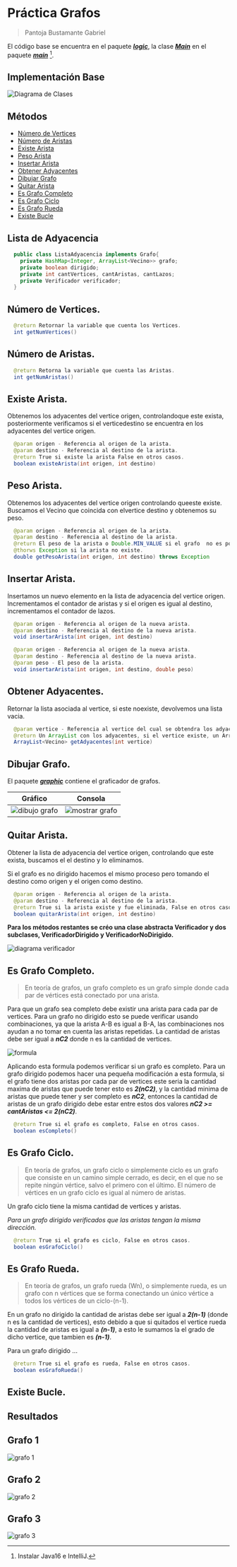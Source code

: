 # **Práctica Grafos**
> Pantoja Bustamante Gabriel

El código base se encuentra en el paquete [***logic***](https://github.com/GabrielPB96/GrafoPractica1/tree/master/src/logic), la clase [***Main***](https://github.com/GabrielPB96/GrafoPractica1/tree/master/src/main/Main.java) en el paquete [***main***](https://github.com/GabrielPB96/GrafoPractica1/tree/master/src/main) [^1].

## **Implementación Base**

![Diagrama de Clases](./assets/diagramaG.png "Diagrama")

## **Métodos**
- [Número de Vertices](#número-de-vertices)
- [Número de Aristas](#número-de-aristas)
- [Existe Arista](#existe-arista)
- [Peso Arista](#peso-arista)
- [Insertar Arista](#insertar-arista)
- [Obtener Adyacentes](#obtener-adyacentes)
- [Dibujar Grafo](#dibujar-grafo)
- [Quitar Arista](#quitar-arista)
- [Es Grafo Completo](#es-grafo-completo)
- [Es Grafo Ciclo](#es-grafo-ciclo)
- [Es Grafo Rueda](#es-grafo-rueda)
- [Existe Bucle](#existe-bucle)

## **Lista de Adyacencia**

```java
  public class ListaAdyacencia implements Grafo{
    private HashMap<Integer, ArrayList<Vecino>> grafo;
    private boolean dirigido;
    private int cantVertices, cantAristas, cantLazos;
    private Verificador verificador;
  }
```

## **Número de Vertices.**

```java
  @return Retornar la variable que cuenta los Vertices.
  int getNumVertices()
```

## **Número de Aristas.**

```java
  @return Retorna la variable que cuenta las Aristas.
  int getNumAristas()
```

## **Existe Arista.**
Obtenemos los adyacentes del vertice origen, controlandoque    este exista, posteriormente verificamos si el verticedestino se   encuentra en los adyacentes del vertice origen.
```java
  @param origen - Referencia al origen de la arista.
  @param destino - Referencia al destino de la arista.
  @return True si existe la arista False en otros casos.
  boolean existeArista(int origen, int destino)
```
## **Peso Arista.**
Obtenemos los adyacentes del vertice origen controlando queeste    existe. Buscamos el Vecino que coincida con elvertice destino y   obtenemos su peso.

```java
  @param origen - Referencia al origen de la arista.
  @param destino - Referencia al destino de la arista.
  @return El peso de la arista o Double.MIN_VALUE si el grafo  no es ponderado. 
  @thorws Exception si la arista no existe.
  double getPesoArista(int origen, int destino) throws Exception
```

## **Insertar Arista.**
Insertamos un nuevo elemento en la lista de adyacencia del vertice origen. Incrementamos el contador de aristas y si el     origen es igual al destino, incrementamos el contador de lazos.

```java
  @param origen - Referencia al origen de la nueva arista.
  @param destino - Referencia al destino de la nueva arista.
  void insertarArista(int origen, int destino)
```

```java
  @param origen - Referencia al origen de la nueva arista.
  @param destino - Referencia al destino de la nueva arista.
  @param peso - El peso de la arista.
  void insertarArista(int origen, int destino, double peso)
```

## **Obtener Adyacentes.**
Retornar la lista asociada al vertice, si este noexiste,     devolvemos una lista vacia.

```java
  @param vertice - Referencia al vertice del cual se obtendra los adyacentes.
  @return Un ArrayList con los adyacentes, si el vertice existe, un ArryaList vacio en otros casos.
  ArrayList<Vecino> getAdyacentes(int vertice)
```

## **Dibujar Grafo.**

El paquete [***graphic***](https://github.com/GabrielPB96/GrafoPractica1/tree/master/src/graphic) contiene el graficador de grafos.

|              <center>Gráfico</center>          |  <center>Consola</center>     |
|-------------------------------|-------------|
| ![dibujo grafo](./assets/dibujoGrafo.png)   | ![mostrar grafo](./assets/outGrafo.png)   |


## **Quitar Arista.**

Obtener la lista de adyacencia del vertice origen, controlando que este exista, buscamos el el destino y lo eliminamos.

Si el grafo es no dirigido hacemos el mismo proceso pero tomando el destino como origen y el origen como destino.

```java
  @param origen - Referencia al origen de la arista.
  @param destino - Referencia al destino de la arista.
  @return True si la arista existe y fue eliminada, False en otros casos.
  boolean quitarArista(int origen, int destino)
```


**Para los métodos restantes se créo una clase abstracta Verificador y dos subclases, VerificadorDirigido y VerificadorNoDirigido.**

![diagrama verificador](./assets/diagramaV.png)

## **Es Grafo Completo.**

> En teoría de grafos, un grafo completo es un grafo simple donde cada par de vértices está conectado por una arista.

Para que un grafo sea completo debe existir una arista para cada    par de vertices.
Para un grafo no dirigido esto se puede verificar usando   combinaciones, ya que la arista A-B es igual a B-A, las   combinaciones nos ayudan a no tomar en cuenta las aristas repetidas.
La cantidad de aristas debe ser igual a **_nC2_** donde n es la   cantidad de vertices.

![formula](./assets/f1.png)

Aplicando esta formula podemos verificar si un grafo es completo.
Para un grafo dirigido podemos hacer una pequeña modificación a     esta formula, si el grafo tiene dos aristas por cada par de     vertices este seria la cantidad maxima de aristas que puede     tener esto es ***2(nC2)***, y la cantidad minima de aristas que   puede tener y ser completo es **_nC2_**, entonces la cantidad de    aristas de un grafo dirigido debe estar entre estos dos valores   ***nC2 >= cantAristas <= 2(nC2)***.

```java
  @return True si el grafo es completo, False en otros casos.
  boolean esCompleto()
```

## **Es Grafo Ciclo.**

> En teoría de grafos, un grafo ciclo o simplemente ciclo es un grafo que consiste en un camino simple cerrado, es decir, en el que no se repite ningún vértice, salvo el primero con el último. El número de vértices en un grafo ciclo es igual al número de aristas.

Un grafo ciclo tiene la misma cantidad de vertices y aristas.

*Para un grafo dirigido verificados que las aristas tengan la misma dirección.*

```java
  @return True si el grafo es ciclo, False en otros casos.
  boolean esGrafoCiclo()
```

## **Es Grafo Rueda.**

> En teoría de grafos, un grafo rueda (Wn), o simplemente rueda, es un grafo con n vértices que se forma conectando un único vértice a todos los vértices de un ciclo-(n-1).

En un grafo no dirigido la cantidad de aristas debe ser igual a ***2(n-1)*** (donde n es la cantidad de vertices), esto debido a que si quitados el vertice rueda la cantidad de aristas es igual a ***(n-1)***, a esto le sumamos la el grado de dicho vertice, que tambien es ***(n-1)***.

Para un grafo dirigido ...

```java
  @return True si el grafo es rueda, False en otros casos.
  boolean esGrafoRueda()
```

## **Existe Bucle.**


## **Resultados**
## Grafo 1

![grafo 1](./assets/grafo1.png)

## Grafo 2

![grafo 2](./assets/grafo2.png)

## Grafo 3

![grafo 3](./assets/grafo3.png)

[^1]: Instalar Java16 e IntelliJ.
